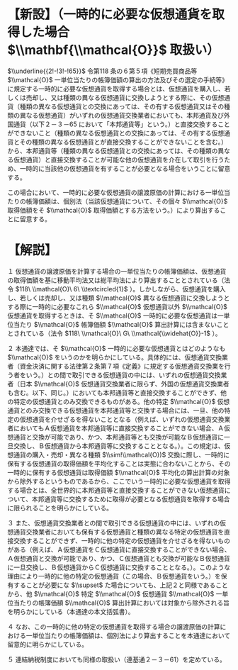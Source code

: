 # 【新設】（一時的に必要な仮想通貨を取得した場合 $\\mathbf{\\mathcal{O}}$ 取扱い）

$\\underline{{2!-!3!-!65}}$ 令第118 条の６第５項《短期売買商品等 $\\mathcal{O}$ 一単位当たりの帳簿価額の算出の方法及びその選定の手続等》に規定する一時的に必要な仮想通貨を取得する場合とは、仮想通貨を購入し、若しくは売却し、又は種類の異なる仮想通貨に交換しようとする際に、その仮想通貨（種類の異なる仮想通貨との交換にあっては、その有する仮想通貨又はその種類の異なる仮想通貨）がいずれの仮想通貨交換業者においても、本邦通貨及び外国通貨（以下２－３－65 において「本邦通貨等」という。）と直接交換することができないこと（種類の異なる仮想通貨との交換にあっては、その有する仮想通貨とその種類の異なる仮想通貨とが直接交換することができないことを含む。）から、本邦通貨等（種類の異なる仮想通貨との交換にあっては、その種類の異なる仮想通貨）と直接交換することが可能な他の仮想通貨を介在して取引を行うため、一時的に当該他の仮想通貨を有することが必要となる場合をいうことに留意する。

この場合において、一時的に必要な仮想通貨の譲渡原価の計算における一単位当たりの帳簿価額は、個別法（当該仮想通貨について、その個々 $\\mathcal{O}$ 取得価額をそ $\\mathcal{O}$ 取得価額とする方法をいう。）により算出することに留意する。

# 【解説】

１ 仮想通貨の譲渡原価を計算する場合の一単位当たりの帳簿価額は、仮想通貨の取得価額を基に移動平均法又は総平均法により算出することとされている（法令 $118\ \\mathcal{O}\ 6\ \\textcircled{1}$ ）。しかしながら、仮想通貨を購入し、若しくは売却し、又は種類 $\\mathcal{O}$ 異なる仮想通貨に交換しようとする際に一時的に必要なこれら $\\mathcal{O}$ 仮想通貨以外 $\\mathcal{O}$ 仮想通貨を取得するときは、そ $\\mathcal{O}$ 一時的に必要な仮想通貨は一単位当たり $\\mathcal{O}$ 帳簿価額 $\\mathcal{O}$ 算出計算には含まないこととされている（法令 $118\ \\mathcal{O}\ G\ \\mathcal{\\widehat{O}}-1$ ）。

２ 本通達では、そ $\\mathcal{O}$ 一時的に必要な仮想通貨とはどのようなも $\\mathcal{O}$ をいうのかを明らかにしている。具体的には、仮想通貨交換業者（資金決済に関する法律第２条第７項《定義》に規定する仮想通貨交換業を行う者をいう。）との間で取引できる仮想通貨の中には、いずれの仮想通貨交換業者（日本 $\\mathcal{O}$ 仮想通貨交換業者に限らず、外国の仮想通貨交換業者も含む。以下、同じ。）においても本邦通貨等と直接交換することができず、他の特定の仮想通貨とのみ交換できるものがある。他の特定 $\\mathcal{O}$ 仮想通貨とのみ交換できる仮想通貨を本邦通貨等と交換する場合には、一旦、他の特定の仮想通貨を介せざるを得ないこととなる（例えば、いずれの仮想通貨交換業者においてもＡ仮想通貨を本邦通貨等に直接交換することができない場合、Ａ仮想通貨と交換が可能であり、かつ、本邦通貨等とも交換が可能なＢ仮想通貨に一旦交換し、Ｂ仮想通貨から本邦通貨等に交換することとなる。）。この規定は、仮想通貨の購入・売却・異なる種類 $\\sim!\\mathcal{O})$ 交換に際し、一時的に保有する仮想通貨の取得価額を平均化することは実態に合わないことから、その一時的に保有する仮想通貨は取得価額 $\\mathcal{O}$ 平均化の算出計算の対象から除外するというものであるから、ここでいう一時的に必要な仮想通貨を取得する場合とは、全世界的に本邦通貨等と直接交換することができない仮想通貨について、本邦通貨等に交換するために取得が必要となる仮想通貨を取得する場合に限られることを明らかにしている。

３ また、仮想通貨交換業者との間で取引できる仮想通貨の中には、いずれの仮想通貨交換業者においても保有する仮想通貨と種類の異なる特定の仮想通貨を直接交換することができず、一時的に他の特定の仮想通貨を介せざるを得ないものがある（例えば、Ａ仮想通貨をＣ仮想通貨に直接交換することができない場合、Ａ仮想通貨と交換が可能であり、かつ、Ｃ仮想通貨とも交換が可能なＢ仮想通貨に一旦交換し、Ｂ仮想通貨からＣ仮想通貨に交換することとなる。）。このような理由により一時的に他の特定の仮想通貨（この場合、Ｂ仮想通貨をいう。）を保有することが必要にな $\\supset$ た場合についても、上記２と同様であることから、他 $\\mathcal{O}$ 特定 $\\mathcal{O}$ 仮想通貨 $\\mathcal{O}$ 一単位当たりの帳簿価額 $\\mathcal{O}$ 算出計算においては対象から除外される旨を明らかにしている（本通達の本文括弧書）。

４ なお、この一時的に他の特定の仮想通貨を取得する場合の譲渡原価の計算における一単位当たりの帳簿価額は、個別法により算出することを本通達において留意的に明らかにしている。

５ 連結納税制度においても同様の取扱い（連基通２－３－61）を定めている。